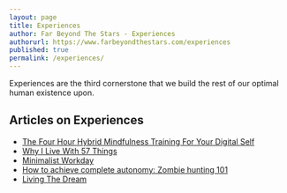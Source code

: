 ```yaml
---
layout: page
title: Experiences
author: Far Beyond The Stars - Experiences
authorurl: https://www.farbeyondthestars.com/experiences
published: true
permalink: /experiences/
---
```


Experiences are the third cornerstone that we build the rest of our optimal human existence upon.

## Articles on Experiences
<ul>
<li><a href="/the-4-hour-hybrid-mindfulness-training-for-your-digital-self/">The Four Hour Hybrid Mindfulness Training For Your Digital Self</a></li>
<li><a href="/57-things/">Why I Live With 57 Things</a></li>
<li><a href="/minimalist-workday/">Minimalist Workday</a></li>
<li><a href="/how-to-achieve-complete-autonomy-zombie-hunting-101/">How to achieve complete autonomy: Zombie hunting 101</a></li>
<li><a href="/living-the-dream/">Living The Dream</a></li>
</ul>
